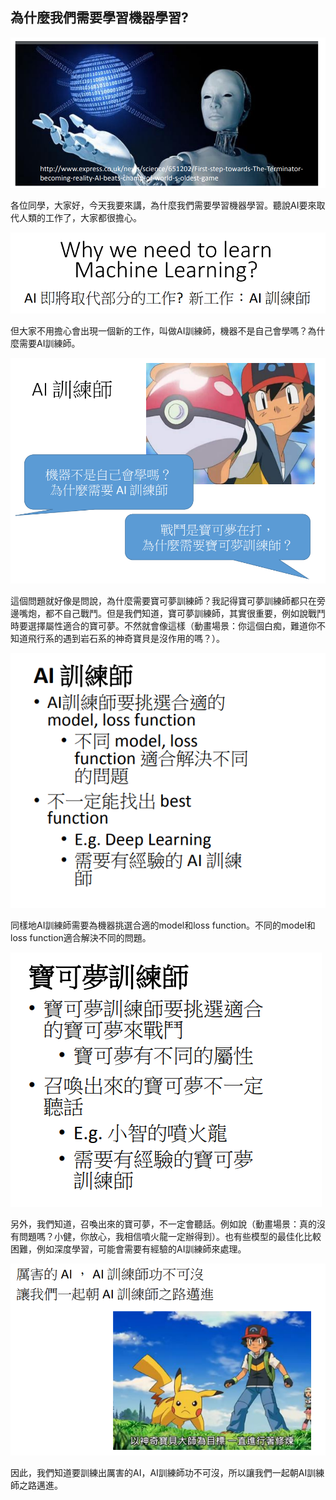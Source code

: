 ## 為什麼我們需要學習機器學習?

![](res/chapter2-1.png)

各位同學，大家好，今天我要來講，為什麼我們需要學習機器學習。聽說AI要來取代人類的工作了，大家都很擔心。

![](res/chapter2-2.png)

但大家不用擔心會出現一個新的工作，叫做AI訓練師，機器不是自己會學嗎？為什麼需要AI訓練師。

![](res/chapter2-3.png)

這個問題就好像是問說，為什麼需要寶可夢訓練師？我記得寶可夢訓練師都只在旁邊嘴炮，都不自己戰鬥。但是我們知道，寶可夢訓練師，其實很重要，例如說戰鬥時要選擇屬性適合的寶可夢。不然就會像這樣（動畫場景：你這個白痴，難道你不知道飛行系的遇到岩石系的神奇寶貝是沒作用的嗎？）。

![](res/chapter2-4.png)

同樣地AI訓練師需要為機器挑選合適的model和loss function。不同的model和loss function適合解決不同的問題。

![](res/chapter2-5.png)

另外，我們知道，召喚出來的寶可夢，不一定會聽話。例如說（動畫場景：真的沒有問題嗎？小健，你放心，我相信噴火龍一定辦得到）。也有些模型的最佳化比較困難，例如深度學習，可能會需要有經驗的AI訓練師來處理。

![](res/chapter2-6.png)

因此，我們知道要訓練出厲害的AI，AI訓練師功不可沒，所以讓我們一起朝AI訓練師之路邁進。
